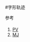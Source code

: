 #字形轨迹

参考

####
1. [PV](https://github.com/v2panda/PDPullToRefresh)
2. [MJ](https://github.com/CoderMJLee/MJRefresh)